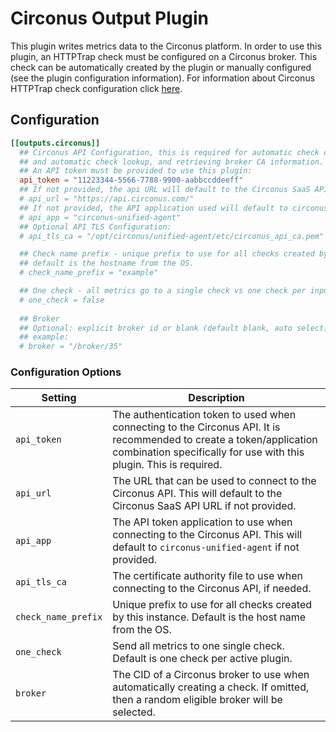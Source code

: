 # Circonus Output Plugin

This plugin writes metrics data to the Circonus platform. In order to use this
plugin, an HTTPTrap check must be configured on a Circonus broker. This check
can be automatically created by the plugin or manually configured (see the
plugin configuration information). For information about Circonus HTTPTrap
check configuration click [here][docs].

## Configuration

```toml
[[outputs.circonus]]
  ## Circonus API Configuration, this is required for automatic check creation
  ## and automatic check lookup, and retrieving broker CA information.
  ## An API token must be provided to use this plugin:
  api_token = "11223344-5566-7788-9900-aabbccddeeff"
  ## If not provided, the api URL will default to the Circonus SaaS API URL:
  # api_url = "https://api.circonus.com/"
  ## If not provided, the API application used will default to circonus-unified-agent:
  # api_app = "circonus-unified-agent"
  ## Optional API TLS Configuration:
  # api_tls_ca = "/opt/circonus/unified-agent/etc/circonus_api_ca.pem"

  ## Check name prefix - unique prefix to use for all checks created by this instance
  ## default is the hostname from the OS.
  # check_name_prefix = "example"

  ## One check - all metrics go to a single check vs one check per input plugin
  # one_check = false
  
  ## Broker
  ## Optional: explicit broker id or blank (default blank, auto select)
  ## example:
  # broker = "/broker/35"
```

### Configuration Options

|Setting|Description|
|-------|-----------|
|`api_token`|The authentication token to used when connecting to the Circonus API. It is recommended to create a token/application combination specifically for use with this plugin. This is required.|
|`api_url`|The URL that can be used to connect to the Circonus API. This will default to the Circonus SaaS API URL if not provided.|
|`api_app`|The API token application to use when connecting to the Circonus API. This will default to `circonus-unified-agent` if not provided.|
|`api_tls_ca`|The certificate authority file to use when connecting to the Circonus API, if needed.|
|`check_name_prefix`|Unique prefix to use for all checks created by this instance. Default is the host name from the OS.|
|`one_check`|Send all metrics to one single check. Default is one check per active plugin.|
|`broker`|The CID of a Circonus broker to use when automatically creating a check. If omitted, then a random eligible broker will be selected.|

[docs]: https://docs.circonus.com/circonus/checks/check-types/httptrap
